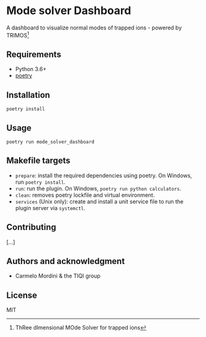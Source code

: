 # Mode solver Dashboard

A dashboard to visualize normal modes of trapped ions - powered by TRIMOS[^1]

## Requirements

- Python 3.6+
- [poetry](https://python-poetry.org/)

## Installation

    poetry install

## Usage

    poetry run mode_solver_dashboard

## Makefile targets

- `prepare`: install the required dependencies using poetry. On Windows, run `poetry install`.
- `run`: run the plugin. On Windows, `poetry run python calculators`.
- `clean`: removes poetry lockfile and virtual environment.
- `services` (Unix only): create and install a unit service file to run the plugin server via `systemctl`.

## Contributing

[...]

## Authors and acknowledgment

- Carmelo Mordini & the TIQI group

## License

MIT

[^1]: ThRee dImensional MOde Solver for trapped ions
